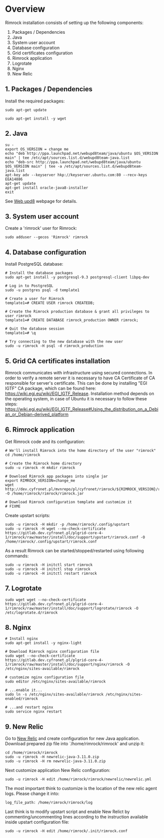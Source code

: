 # Overview

Rimrock installation consists of setting up the following components:

1. Packages / Dependencies
1. Java
1. System user account
1. Database configuration
1. Grid certificates configuration
1. Rimrock application
1. Logrotate
1. Nginx
1. New Relic

## 1. Packages / Dependencies

Install the required packages:

```
sudo apt-get update

sudo apt-get install -y wget
```

## 2. Java

```
su -
export OS_VERSION = change me
echo "deb http://ppa.launchpad.net/webupd8team/java/ubuntu $OS_VERSION main" | tee /etc/apt/sources.list.d/webupd8team-java.list
echo "deb-src http://ppa.launchpad.net/webupd8team/java/ubuntu $OS_VERSION main" | tee -a /etc/apt/sources.list.d/webupd8team-java.list
apt-key adv --keyserver hkp://keyserver.ubuntu.com:80 --recv-keys EEA14886
apt-get update
apt-get install oracle-java8-installer
exit
```
See [Web upd8](http://www.webupd8.org/2014/03/how-to-install-oracle-java-8-in-debian.html) webpage for details.

## 3. System user account

Create a 'rimrock' user for Rimrock:

```
sudo adduser --gecos 'Rimrock' rimrock
```

## 4. Database configuration

Install PostgreSQL database:

```
# Install the database packages
sudo apt-get install -y postgresql-9.3 postgresql-client libpq-dev

# Log in to PostgreSQL
sudo -u postgres psql -d template1

# Create a user for Rimrock
template1=# CREATE USER rimrock CREATEDB;

# Create the Rimrock production database & grant all privileges to user rimrock
template1=# CREATE DATABASE rimrock_production OWNER rimrock;

# Quit the database session
template1=# \q

# Try connecting to the new database with the new user
sudo -u rimrock -H psql -d rimrock_production
```

## 5. Grid CA certificates installation

Rimrock communicates with infrastructure using secured connections. In order to verify a remote server it is necessary to have CA Certificate of CA responsible for server's certificate. This can be done by installing "EGI IGTF" CA package, which can be found here: https://wiki.egi.eu/wiki/EGI_IGTF_Release.
Installation method depends on the operating system, in case of Ubuntu it is necessary to follow these steps: https://wiki.egi.eu/wiki/EGI_IGTF_Release#Using_the_distribution_on_a_Debian_or_Debian-derived_platform

## 6. Rimrock application

Get Rimrock code and its configuration:

```
# We'll install Rimrock into the home directory of the user "rimrock"
cd /home/rimrock

# Create the Rimrock home directory
sudo -u rimrock -H mkdir rimrock

# Download Rimrock app packages into single jar
export RIMROCK_VERSION=change_me
wget http://dev.cyfronet.pl/mvnrepo/pl/cyfronet/rimrock/${RIMROCK_VERSION}/rimrock-${RIMROCK_VERSION}.jar -O /home/rimrock/rimrock/rimrock.jar

# Download Rimrock configuration template and customize it
# FIXME
```

Create upstart scripts:

```
sudo -u rimrock -H mkdir -p /home/rimrock/.config/upstart
sudo -u rimrock -H wget --no-check-certificate https://gitlab.dev.cyfronet.pl/plgrid-core-4-1/rimrock/raw/master/install/doc/support/upstart/rimrock.conf -O /home/rimrock/.config/upstart/rimrock.conf
```

As a result Rimrock can be started/stopped/restarted using following commands:

```
sudo -u rimrock -H initctl start rimrock
sudo -u rimrock -H initctl stop rimrock
sudo -u rimrock -H initctl restart rimrock
```

## 7. Logrotate

```
sudo wget wget --no-check-certificate https://gitlab.dev.cyfronet.pl/plgrid-core-4-1/rimrock/raw/master/install/doc/support/logrotate/rimrock -O /etc/logrotate.d/rimrock
```

## 8. Nginx

```
# Install nginx
sudo apt-get install -y nginx-light

# Download Rimrock nginx configuration file
sudo wget --no-check-certificate https://gitlab.dev.cyfronet.pl/plgrid-core-4-1/rimrock/raw/master/install/doc/support/nginx/rimrock -O /etc/nginx/sites-available/rimrock

# customize nginx configuration file
sudo editor /etc/nginx/sites-available/rimrock

# ...enable it...
sudo ln -s /etc/nginx/sites-available/rimrock /etc/nginx/sites-enabled/rimrock

# ...and restart nginx
sudo service nginx restart
```

## 9. New Relic

Go to [New Relic](http://newrelic.com) and create configuration for new Java application. Download prepared zip file into `/home/rimrock/rimrock' and unzip it:

```
cd /home/rimrock/rimrock
sudo -u rimrock -H newrelic-java-3.11.0.zip
sudo -u rimrock -H rm newrelic-java-3.11.0.zip
```

Next customize application New Relic configuration:

```
sudo -u rimrock -H edit /home/rimrock/rimrock/newrelic/newrelic.yml
```

The most important think to customize is the location of the new relic agent logs. Please change it into:

```
log_file_path: /home/rimrock/rimrock/log
```

Last think is to modify upstart script and enable New Relict by commenting/uncommenting lines according to the instruction
available inside upstart configuration file:

```
sudo -u rimrock -H edit /home/rimrock/.init/rimrock.conf
```
